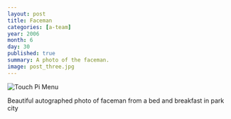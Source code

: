 ```yaml
---
layout: post
title: Faceman
categories: [a-team]
year: 2006
month: 6
day: 30
published: true
summary: A photo of the faceman.
image: post_three.jpg
---
```


<img src="http://static.flickr.com/68/156286755_f8a4f50762.jpg" alt="Touch Pi Menu" class="img-responsive img-rounded" />

Beautiful autographed photo of faceman from a bed and breakfast in park city

